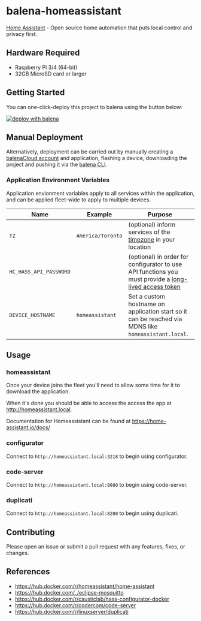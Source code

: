 # balena-homeassistant

[Home Assistant](https://www.home-assistant.io/) - Open source home automation that puts local control and privacy first.

## Hardware Required

- Raspberry Pi 3/4 (64-bit)
- 32GB MicroSD card or larger

## Getting Started

You can one-click-deploy this project to balena using the button below:

[![deploy with balena](https://balena.io/deploy.svg)](https://dashboard.balena-cloud.com/deploy?repoUrl=https://github.com/klutchell/balena-homeassistant)

## Manual Deployment

Alternatively, deployment can be carried out by manually creating a [balenaCloud account](https://dashboard.balena-cloud.com) and application, flashing a device, downloading the project and pushing it via the [balena CLI](https://github.com/balena-io/balena-cli).

### Application Environment Variables

Application envionment variables apply to all services within the application, and can be applied fleet-wide to apply to multiple devices.

| Name                   | Example           | Purpose                                                                                                                                                                             |
| ---------------------- | ----------------- | ----------------------------------------------------------------------------------------------------------------------------------------------------------------------------------- |
| `TZ`                   | `America/Toronto` | (optional) inform services of the [timezone](https://en.wikipedia.org/wiki/List_of_tz_database_time_zones) in your location                                                         |
| `HC_HASS_API_PASSWORD` |                   | (optional) in order for configurator to use API functions you must provide a [long-lived access token](https://developers.home-assistant.io/docs/auth_api/#long-lived-access-token) |
| `DEVICE_HOSTNAME`      | `homeassistant`   | Set a custom hostname on application start so it can be reached via MDNS like `homeassistant.local`.                                                                                |

## Usage

### homeassistant

Once your device joins the fleet you'll need to allow some time for it to download the application.

When it's done you should be able to access the access the app at http://homeassistant.local.

Documentation for Homeassistant can be found at https://home-assistant.io/docs/

### configurator

Connect to `http://homeassistant.local:3218` to begin using configurator.

### code-server

Connect to `http://homeassistant.local:8080` to begin using code-server.

### duplicati

Connect to `http://homeassistant.local:8200` to begin using duplicati.

## Contributing

Please open an issue or submit a pull request with any features, fixes, or changes.

## References

- <https://hub.docker.com/r/homeassistant/home-assistant>
- <https://hub.docker.com/_/eclipse-mosquitto>
- <https://hub.docker.com/r/causticlab/hass-configurator-docker>
- <https://hub.docker.com/r/codercom/code-server>
- <https://hub.docker.com/r/linuxserver/duplicati>
